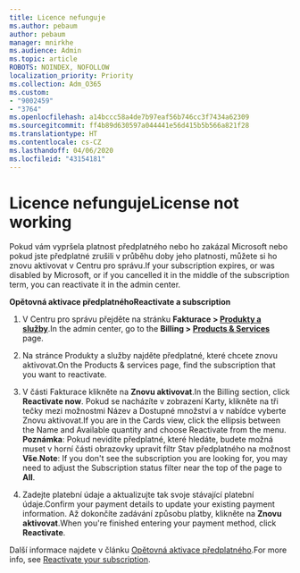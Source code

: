 ```yaml
---
title: Licence nefunguje
ms.author: pebaum
author: pebaum
manager: mnirkhe
ms.audience: Admin
ms.topic: article
ROBOTS: NOINDEX, NOFOLLOW
localization_priority: Priority
ms.collection: Adm_O365
ms.custom:
- "9002459"
- "3764"
ms.openlocfilehash: a14bccc58a4de7b97eaf56b746cc3f7434a62309
ms.sourcegitcommit: ff4b89d630597a044441e56d415b5b566a821f28
ms.translationtype: HT
ms.contentlocale: cs-CZ
ms.lasthandoff: 04/06/2020
ms.locfileid: "43154181"
---
```

# <a name="license-not-working"></a><span data-ttu-id="f0aff-102">Licence nefunguje</span><span class="sxs-lookup"><span data-stu-id="f0aff-102">License not working</span></span>

<span data-ttu-id="f0aff-103">Pokud vám vypršela platnost předplatného nebo ho zakázal Microsoft nebo pokud jste předplatné zrušili v průběhu doby jeho platnosti, můžete si ho znovu aktivovat v Centru pro správu.</span><span class="sxs-lookup"><span data-stu-id="f0aff-103">If your subscription expires, or was disabled by Microsoft, or if you cancelled it in the middle of the subscription term, you can reactivate it in the admin center.</span></span>

<span data-ttu-id="f0aff-104">**Opětovná aktivace předplatného**</span><span class="sxs-lookup"><span data-stu-id="f0aff-104">**Reactivate a subscription**</span></span>

1. <span data-ttu-id="f0aff-105">V Centru pro správu přejděte na stránku **Fakturace > [Produkty a služby](https://go.microsoft.com/fwlink/p/?linkid=842054)**.</span><span class="sxs-lookup"><span data-stu-id="f0aff-105">In the admin center, go to the **Billing > [Products & Services](https://go.microsoft.com/fwlink/p/?linkid=842054)** page.</span></span>

2. <span data-ttu-id="f0aff-106">Na stránce Produkty a služby najděte předplatné, které chcete znovu aktivovat.</span><span class="sxs-lookup"><span data-stu-id="f0aff-106">On the Products & services page, find the subscription that you want to reactivate.</span></span>

3. <span data-ttu-id="f0aff-107">V části Fakturace klikněte na **Znovu aktivovat**.</span><span class="sxs-lookup"><span data-stu-id="f0aff-107">In the Billing section, click **Reactivate now**.</span></span>  <span data-ttu-id="f0aff-108">Pokud se nacházíte v zobrazení Karty, klikněte na tři tečky mezi možnostmi Název a Dostupné množství a v nabídce vyberte Znovu aktivovat.</span><span class="sxs-lookup"><span data-stu-id="f0aff-108">If you are in the Cards view, click the ellipsis between the Name and Available quantity and choose Reactivate from the menu.</span></span> <span data-ttu-id="f0aff-109">**Poznámka**: Pokud nevidíte předplatné, které hledáte, budete možná muset v horní části obrazovky upravit filtr Stav předplatného na možnost **Vše**.</span><span class="sxs-lookup"><span data-stu-id="f0aff-109">**Note**: If you don't see the subscription you are looking for, you may need to adjust the Subscription status filter near the top of the page to **All**.</span></span>

4. <span data-ttu-id="f0aff-110">Zadejte platební údaje a aktualizujte tak svoje stávající platební údaje.</span><span class="sxs-lookup"><span data-stu-id="f0aff-110">Confirm your payment details to update your existing payment information.</span></span> <span data-ttu-id="f0aff-111">Až dokončíte zadávání způsobu platby, klikněte na **Znovu aktivovat**.</span><span class="sxs-lookup"><span data-stu-id="f0aff-111">When you're finished entering your payment method, click **Reactivate**.</span></span>

<span data-ttu-id="f0aff-112">Další informace najdete v článku [Opětovná aktivace předplatného](https://docs.microsoft.com/office365/admin/subscriptions-and-billing/reactivate-your-subscription).</span><span class="sxs-lookup"><span data-stu-id="f0aff-112">For more info, see [Reactivate your subscription](https://docs.microsoft.com/office365/admin/subscriptions-and-billing/reactivate-your-subscription).</span></span> 
